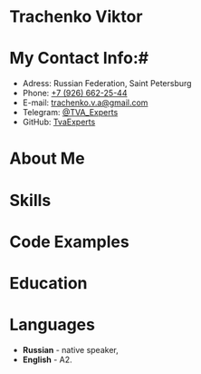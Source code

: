 # Trachenko Viktor #

# My Contact Info:#
* Adress: Russian Federation, Saint Petersburg
* Phone: [+7 (926) 662-25-44](tel:+79266622544)
* E-mail: [trachenko.v.a@gmail.com](mailto:trachenko.v.a@gmail.com)
* Telegram: [@TVA_Experts](https://t.me/TVA_Experts)
* GitHub: [TvaExperts](https://github.com/TvaExperts/)

# About Me #

# Skills #


# Code Examples #

# Education #

# Languages #
* **Russian** - native speaker,
* **English** - A2.

